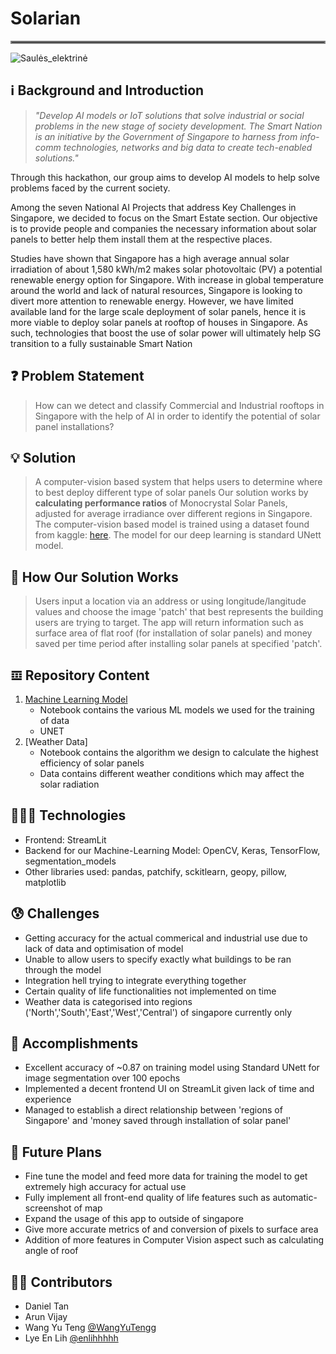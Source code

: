 # Solarian 
<hr style="border:2px solid gray"> 

![Saulės_elektrinė](https://user-images.githubusercontent.com/101797615/193462573-1104331e-721b-4206-b1e0-87973e132be2.jpeg)

## ℹ Background and Introduction
> *"Develop AI models or IoT solutions that solve industrial or social problems in the new stage of society development. The Smart Nation is an initiative by the Government of Singapore to harness from info-comm technologies, networks and big data to create tech-enabled solutions."* 

Through this hackathon, our group aims to develop AI models to help solve problems faced by the current society.

Among the seven National AI Projects that address Key Challenges in Singapore, we decided to focus on the Smart Estate section. Our objective is to provide people and companies the necessary information about solar panels to better help them install them at the respective places.

Studies have shown that Singapore has a high average annual solar irradiation of about 1,580 kWh/m2 makes solar photovoltaic (PV) a potential renewable energy option for Singapore. With increase in global temperature around the world and lack of natural resources, Singapore is looking to divert more attention to renewable energy. However, we have limited available land for the large scale deployment of solar panels, hence it is more viable to deploy solar panels at rooftop of houses in Singapore. As such, technologies that boost the use of solar power will ultimately help SG transition to a fully sustainable Smart Nation

## ❓ Problem Statement
> How can we detect and classify Commercial and Industrial rooftops in Singapore with the help of AI in order to identify the potential of solar panel installations?

## 💡 Solution
> A computer-vision based system that helps users to determine where to best deploy different type of solar panels
Our solution works by **calculating performance ratios** of Monocrystal Solar Panels, adjusted for average irradiance over different regions in Singapore. The computer-vision based model is trained using a dataset found from kaggle: [here](https://www.kaggle.com/datasets/humansintheloop/semantic-segmentation-of-aerial-imagery). The model for our deep learning is standard UNett model.

## 🤔 How Our Solution Works
> Users input a location via an address or using longitude/langitude values and choose the image 'patch' that best represents the building users are trying to target. The app will return information such as surface area of flat roof (for installation of solar panels) and money saved per time period after installing solar panels at specified 'patch'.

## 𝌞 Repository Content
1. [Machine Learning Model](https://github.com/enlihhhhh/MLDA-DLW-Project-Solarian/blob/main/Training.ipynb)
    - Notebook contains the various ML models we used for the training of data
    - UNET
2. [Weather Data]
    - Notebook contains the algorithm we design to calculate the highest efficiency of solar panels
    - Data contains different weather conditions which may affect the solar radiation

## 🧑🏻‍💻 Technologies
* Frontend: StreamLit
* Backend for our Machine-Learning Model: OpenCV, Keras, TensorFlow, segmentation_models
* Other libraries used: pandas, patchify, sckitlearn, geopy, pillow, matplotlib

## 😰 Challenges
* Getting accuracy for the actual commerical and industrial use due to lack of data and optimisation of model
* Unable to allow users to specify exactly what buildings to be ran through the model
* Integration hell trying to integrate everything together
* Certain quality of life functionalities not implemented on time 
* Weather data is categorised into regions ('North','South','East','West','Central') of singapore currently only

## 🥇 Accomplishments
* Excellent accuracy of ~0.87 on training model using Standard UNett for image segmentation over 100 epochs
* Implemented a decent frontend UI on StreamLit given lack of time and experience
* Managed to establish a direct relationship between 'regions of Singapore' and 'money saved through installation of solar panel'

## 👀 Future Plans
* Fine tune the model and feed more data for training the model to get extremely high accuracy for actual use
* Fully implement all front-end quality of life features such as automatic-screenshot of map
* Expand the usage of this app to outside of singapore
* Give more accurate metrics of and conversion of pixels to surface area
* Addition of more features in Computer Vision aspect such as calculating angle of roof 

## ✍🏻 Contributors
* Daniel Tan
* Arun Vijay
* Wang Yu Teng [@WangYuTengg](https://github.com/WangYuTengg)
* Lye En Lih [@enlihhhhh](https://github.com/enlihhhhh)
